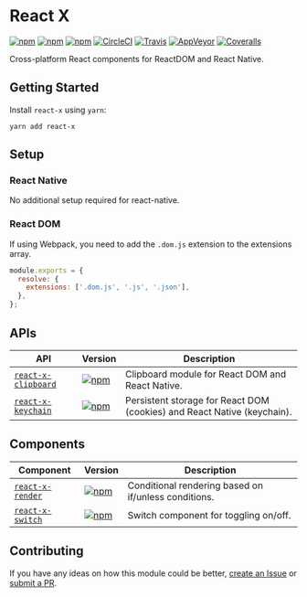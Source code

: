 # React X

[![npm](https://img.shields.io/npm/v/react-x.svg)](https://www.npmjs.com/package/react-x)
[![npm](https://img.shields.io/npm/dt/react-x.svg)](https://www.npmjs.com/package/react-x)
[![npm](https://img.shields.io/npm/l/react-x.svg)](https://github.com/negativetwelve/react-x/blob/master/LICENSE)
[![CircleCI](https://img.shields.io/circleci/project/github/negativetwelve/react-x.svg?label=circle)](https://circleci.com/gh/negativetwelve/react-x)
[![Travis](https://img.shields.io/travis/negativetwelve/react-x.svg?label=travis)](https://travis-ci.org/negativetwelve/react-x)
[![AppVeyor](https://img.shields.io/appveyor/ci/negativetwelve/react-x/master.svg?label=appveyor)](https://ci.appveyor.com/project/negativetwelve/react-x)
[![Coveralls](https://img.shields.io/coveralls/negativetwelve/react-x.svg)](https://coveralls.io/github/negativetwelve/react-x?branch=master)

Cross-platform React components for ReactDOM and React Native.

## Getting Started

Install `react-x` using `yarn`:

```shell
yarn add react-x
```

## Setup

### React Native

No additional setup required for react-native.

### React DOM

If using Webpack, you need to add the `.dom.js` extension to the extensions array.

```javascript
module.exports = {
  resolve: {
    extensions: ['.dom.js', '.js', '.json'],
  },
};
```

## APIs

API | Version | Description
----|---------|------------
[`react-x-clipboard`](/packages/react-x-clipboard) | [![npm](https://img.shields.io/npm/v/react-x-clipboard.svg)][npm-clipboard] | Clipboard module for React DOM and React Native.
[`react-x-keychain`](/packages/react-x-keychain) | [![npm](https://img.shields.io/npm/v/react-x-keychain.svg)][npm-keychain] | Persistent storage for React DOM (cookies) and React Native (keychain).

[npm-clipboard]: https://www.npmjs.com/package/react-x-clipboard
[npm-keychain]: https://www.npmjs.com/package/react-x-keychain

## Components

Component | Version | Description
----------|---------|------------
[`react-x-render`](/packages/react-x-render) | [![npm](https://img.shields.io/npm/v/react-x-render.svg)][npm-render] | Conditional rendering based on if/unless conditions.
[`react-x-switch`](/packages/react-x-switch) | [![npm](https://img.shields.io/npm/v/react-x-switch.svg)][npm-switch] | Switch component for toggling on/off.

[npm-render]: https://www.npmjs.com/package/react-x-render
[npm-switch]: https://www.npmjs.com/package/react-x-switch

## Contributing

If you have any ideas on how this module could be better, [create an Issue](https://github.com/negativetwelve/react-x/issues) or [submit a PR](https://github.com/negativetwelve/react-x/pulls).
